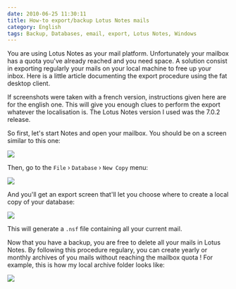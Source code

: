 ```yaml
---
date: 2010-06-25 11:30:11
title: How-to export/backup Lotus Notes mails
category: English
tags: Backup, Databases, email, export, Lotus Notes, Windows
---
```


You are using Lotus Notes as your mail platform. Unfortunately your mailbox has a quota you've already reached and you need space. A solution consist in exporting regularly your mails on your local machine to free up your inbox. Here is a little article documenting the export procedure using the fat desktop client.

If screenshots were taken with a french version, instructions given here are for the english one. This will give you enough clues to perform the export whatever the localisation is. The Lotus Notes version I used was the 7.0.2 release.

So first, let's start Notes and open your mailbox. You should be on a screen similar to this one:

![](/uploads/2010/lotus-notes-mail-main-screen.png)

Then, go to the `File` › `Database` › `New Copy` menu:

![](/uploads/2010/lotus-notes-database-export-menu.png)

And you'll get an export screen that'll let you choose where to create a local copy of your database:

![](/uploads/2010/export-screen.png)

This will generate a `.nsf` file containing all your current mail.

Now that you have a backup, you are free to delete all your mails in Lotus Notes. By following this procedure regulary, you can create yearly or monthly archives of you mails without reaching the mailbox quota ! For example, this is how my local archive folder looks like:

![](/uploads/2010/lotus-notes-exported-mail-archives.png)

